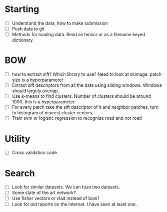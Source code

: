 # Starting
- [ ] Understand the data, how to make submission
- [ ] Push data to git
- [ ] Methods for loading data. Read as tensor or as a filename keyed dictionary
# BOW
- [ ] how to extract sift? Which library to use? Need to look at skimage. patch size is a hyperparameter
- [ ] Extract sift descriptors from all the data using sliding windows. Windows should largely overlap.
- [ ] Use k-means to find clusters. Number of clusters should be around 1000, this is a hyperparameter.
- [ ] For every patch take the sift descriptor of it and neighbor patches, turn to histogram of nearest cluster centers.
- [ ] Train svm or logistic regression to recognize road and not road
# Utility
- [ ] Cross validation code
# Search
- [ ] Look for similar datasets. We can fuse two datasets.
- [ ] Some state of the art network? 
- [ ] Use fisher vectors or vlad instead of bow?
- [ ] Look for old reports on the internet. I have seen at least one.
